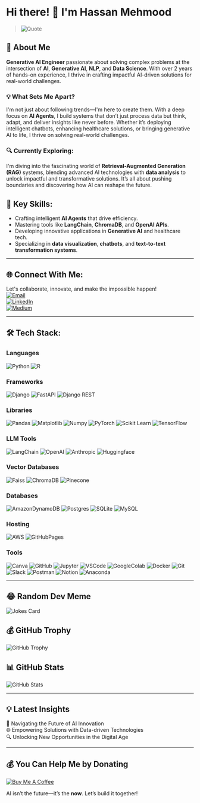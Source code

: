# Hi there! 👋 I'm **Hassan Mehmood**

> ![Quote](https://dummyimage.com/600x100/000/fff&text=%22Programming+is+similar+to+a+game+of+golf.+The+point+is+not+getting+the+ball+in+the+hole+but+how+many+strokes+it+takes.%22%20-%20Harlan%20Mills)

## 🚀 About Me

**Generative AI Engineer** passionate about solving complex problems at the intersection of **AI**, **Generative AI**, **NLP**, and **Data Science**. With over 2 years of hands-on experience, I thrive in crafting impactful AI-driven solutions for real-world challenges.

### 💡 **What Sets Me Apart?**
I'm not just about following trends—I'm here to create them. With a deep focus on **AI Agents**, I build systems that don’t just process data but think, adapt, and deliver insights like never before. Whether it’s deploying intelligent chatbots, enhancing healthcare solutions, or bringing generative AI to life, I thrive on solving real-world challenges.

### 🔍 **Currently Exploring:**
I'm diving into the fascinating world of **Retrieval-Augmented Generation (RAG)** systems, blending advanced AI technologies with **data analysis** to unlock impactful and transformative solutions. It’s all about pushing boundaries and discovering how AI can reshape the future.

## 🌟 **Key Skills:**
- Crafting intelligent **AI Agents** that drive efficiency.
- Mastering tools like **LangChain**, **ChromaDB**, and **OpenAI APIs**.
- Developing innovative applications in **Generative AI** and healthcare tech.
- Specializing in **data visualization**, **chatbots**, and **text-to-text transformation systems**.

---

## 🌐 **Connect With Me:**
Let's collaborate, innovate, and make the impossible happen!  
[![Email](https://img.shields.io/badge/Email-hassanmehmood9896%40gmail.com-blue)](mailto:hassanmehmood9896@gmail.com)  
[![LinkedIn](https://img.shields.io/badge/LinkedIn-HassanMehmood-blue)](https://www.linkedin.com/in/hassanmehmood)  
[![Medium](https://img.shields.io/badge/Medium-HassanMehmood-black)](https://medium.com/@hassanmehmood9896)

---

## 🛠️ **Tech Stack:**
### Languages
![Python](https://img.shields.io/badge/-Python-blue) ![R](https://img.shields.io/badge/-R-blue)

### Frameworks
![Django](https://img.shields.io/badge/-Django-green) ![FastAPI](https://img.shields.io/badge/-FastAPI-brightgreen) ![Django REST](https://img.shields.io/badge/-Django%20REST-green)

### Libraries
![Pandas](https://img.shields.io/badge/-Pandas-purple) ![Matplotlib](https://img.shields.io/badge/-Matplotlib-orange) ![Numpy](https://img.shields.io/badge/-Numpy-yellow) ![PyTorch](https://img.shields.io/badge/-PyTorch-red) ![Scikit Learn](https://img.shields.io/badge/-Scikit%20Learn-orange) ![TensorFlow](https://img.shields.io/badge/-TensorFlow-brightorange)

### LLM Tools
![LangChain](https://img.shields.io/badge/-LangChain-green) ![OpenAI](https://img.shields.io/badge/-OpenAI-blue) ![Anthropic](https://img.shields.io/badge/-Anthropic-yellow) ![Huggingface](https://img.shields.io/badge/-Huggingface-red)

### Vector Databases
![Faiss](https://img.shields.io/badge/-Faiss-blue) ![ChromaDB](https://img.shields.io/badge/-ChromaDB-brightgreen) ![Pinecone](https://img.shields.io/badge/-Pinecone-green)

### Databases
![AmazonDynamoDB](https://img.shields.io/badge/-AmazonDynamoDB-orange) ![Postgres](https://img.shields.io/badge/-Postgres-blue) ![SQLite](https://img.shields.io/badge/-SQLite-lightgrey) ![MySQL](https://img.shields.io/badge/-MySQL-brightblue)

### Hosting
![AWS](https://img.shields.io/badge/-AWS-orange) ![GitHubPages](https://img.shields.io/badge/-GitHubPages-blue)

### Tools
![Canva](https://img.shields.io/badge/-Canva-blue) ![GitHub](https://img.shields.io/badge/-GitHub-black) ![Jupyter](https://img.shields.io/badge/-Jupyter-orange) ![VSCode](https://img.shields.io/badge/-VSCode-blue) ![GoogleColab](https://img.shields.io/badge/-Google%20Colab-lightgrey) ![Docker](https://img.shields.io/badge/-Docker-blue) ![Git](https://img.shields.io/badge/-Git-black) ![Slack](https://img.shields.io/badge/-Slack-purple) ![Postman](https://img.shields.io/badge/-Postman-orange) ![Notion](https://img.shields.io/badge/-Notion-black) ![Anaconda](https://img.shields.io/badge/-Anaconda-green)

---

## 😂 Random Dev Meme
![Jokes Card](https://img.shields.io/badge/-Jokes%20Card-yellow)

## 💰 GitHub Trophy
![GitHub Trophy](https://img.shields.io/badge/-GitHub%20Trophy-lightblue)

## 📊 GitHub Stats
![GitHub Stats](https://img.shields.io/badge/-GitHub%20Stats-brightgreen)

---

## 💡 Latest Insights
🎯 Navigating the Future of AI Innovation  
🌐 Empowering Solutions with Data-driven Technologies  
🔍 Unlocking New Opportunities in the Digital Age

---

## 💰 You Can Help Me by Donating
[![Buy Me A Coffee](https://img.shields.io/badge/Donate-Buy%20Me%20A%20Coffee-orange)](https://www.buymeacoffee.com)  

AI isn’t the future—it’s the **now**. Let’s build it together!
